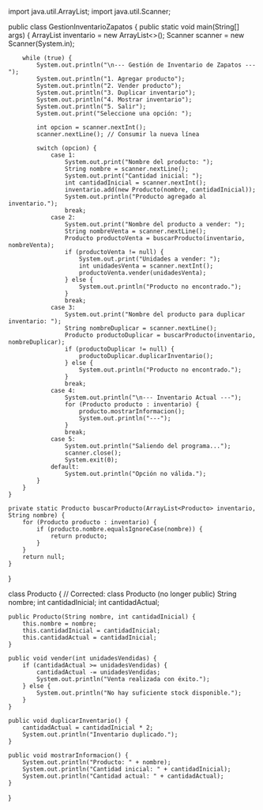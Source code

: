import java.util.ArrayList;
import java.util.Scanner;

public class GestionInventarioZapatos {
    public static void main(String[] args) {
        ArrayList<Producto> inventario = new ArrayList<>();
        Scanner scanner = new Scanner(System.in);

        while (true) {
            System.out.println("\n--- Gestión de Inventario de Zapatos ---");
            System.out.println("1. Agregar producto");
            System.out.println("2. Vender producto");
            System.out.println("3. Duplicar inventario");
            System.out.println("4. Mostrar inventario");
            System.out.println("5. Salir");
            System.out.print("Seleccione una opción: ");

            int opcion = scanner.nextInt();
            scanner.nextLine(); // Consumir la nueva línea

            switch (opcion) {
                case 1:
                    System.out.print("Nombre del producto: ");
                    String nombre = scanner.nextLine();
                    System.out.print("Cantidad inicial: ");
                    int cantidadInicial = scanner.nextInt();
                    inventario.add(new Producto(nombre, cantidadInicial));
                    System.out.println("Producto agregado al inventario.");
                    break;
                case 2:
                    System.out.print("Nombre del producto a vender: ");
                    String nombreVenta = scanner.nextLine();
                    Producto productoVenta = buscarProducto(inventario, nombreVenta);
                    if (productoVenta != null) {
                        System.out.print("Unidades a vender: ");
                        int unidadesVenta = scanner.nextInt();
                        productoVenta.vender(unidadesVenta);
                    } else {
                        System.out.println("Producto no encontrado.");
                    }
                    break;
                case 3:
                    System.out.print("Nombre del producto para duplicar inventario: ");
                    String nombreDuplicar = scanner.nextLine();
                    Producto productoDuplicar = buscarProducto(inventario, nombreDuplicar);
                    if (productoDuplicar != null) {
                        productoDuplicar.duplicarInventario();
                    } else {
                        System.out.println("Producto no encontrado.");
                    }
                    break;
                case 4:
                    System.out.println("\n--- Inventario Actual ---");
                    for (Producto producto : inventario) {
                        producto.mostrarInformacion();
                        System.out.println("---");
                    }
                    break;
                case 5:
                    System.out.println("Saliendo del programa...");
                    scanner.close();
                    System.exit(0);
                default:
                    System.out.println("Opción no válida.");
            }
        }
    }

    private static Producto buscarProducto(ArrayList<Producto> inventario, String nombre) {
        for (Producto producto : inventario) {
            if (producto.nombre.equalsIgnoreCase(nombre)) {
                return producto;
            }
        }
        return null;
    }
}

class Producto { // Corrected: class Producto (no longer public)
    String nombre;
    int cantidadInicial;
    int cantidadActual;

    public Producto(String nombre, int cantidadInicial) {
        this.nombre = nombre;
        this.cantidadInicial = cantidadInicial;
        this.cantidadActual = cantidadInicial;
    }

    public void vender(int unidadesVendidas) {
        if (cantidadActual >= unidadesVendidas) {
            cantidadActual -= unidadesVendidas;
            System.out.println("Venta realizada con éxito.");
        } else {
            System.out.println("No hay suficiente stock disponible.");
        }
    }

    public void duplicarInventario() {
        cantidadActual = cantidadInicial * 2;
        System.out.println("Inventario duplicado.");
    }

    public void mostrarInformacion() {
        System.out.println("Producto: " + nombre);
        System.out.println("Cantidad inicial: " + cantidadInicial);
        System.out.println("Cantidad actual: " + cantidadActual);
    }
}
